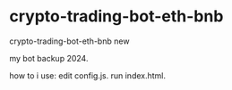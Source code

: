 # crypto-trading-bot-eth-bnb
crypto-trading-bot-eth-bnb new


my bot backup 2024.

how to i use:
edit config.js.
run index.html.

